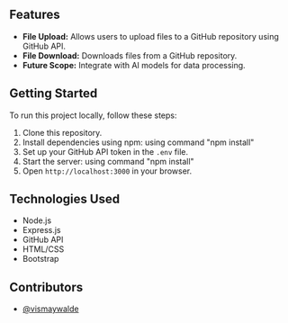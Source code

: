 
## Features

- **File Upload:** Allows users to upload files to a GitHub repository using GitHub API.
- **File Download:** Downloads files from a GitHub repository.
- **Future Scope:** Integrate with AI models for data processing.

## Getting Started

To run this project locally, follow these steps:

1. Clone this repository.
2. Install dependencies using npm: using command "npm install"
3. Set up your GitHub API token in the `.env` file.
4. Start the server: using command "npm install"
5. Open `http://localhost:3000` in your browser.

## Technologies Used

- Node.js
- Express.js
- GitHub API
- HTML/CSS
- Bootstrap

## Contributors

- [@vismaywalde](https://github.com/vismaywalde)




